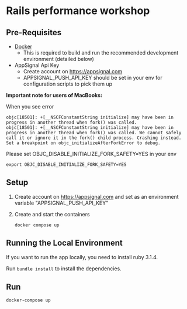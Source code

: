 # Rails performance workshop

## Pre-Requisites

- [Docker](https://docs.docker.com/desktop/mac/install/)
    - This is required to build and run the recommended development environment (detailed below)
- AppSignal Api Key
    - Create account on https://appsignal.com
    - APPSIGNAL_PUSH_API_KEY should be set in your env for configuration scripts to pick them up

**Important note for users of MacBooks:**

When you see error
```
objc[18501]: +[__NSCFConstantString initialize] may have been in progress in another thread when fork() was called.
objc[18501]: +[__NSCFConstantString initialize] may have been in progress in another thread when fork() was called. We cannot safely call it or ignore it in the fork() child process. Crashing instead. Set a breakpoint on objc_initializeAfterForkError to debug.
```

Please set OBJC_DISABLE_INITIALIZE_FORK_SAFETY=YES in your env

```
export OBJC_DISABLE_INITIALIZE_FORK_SAFETY=YES
```

## Setup

1. Create account on https://appsignal.com and set as  an environment variable "APPSIGNAL_PUSH_API_KEY"

1. Create and start the containers
      ```shell
      docker compose up
      ```
## Running the Local Environment

If you want to run the app locally, you need to install ruby 3.1.4.

Run `bundle install` to install the dependencies.

## Run

```shell
docker-compose up
```


